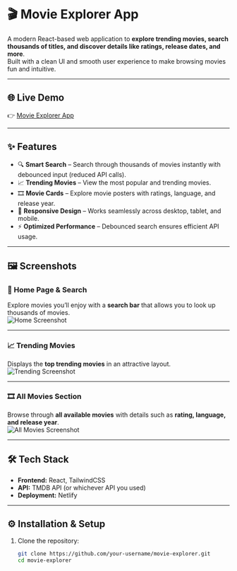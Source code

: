 # 🎬 Movie Explorer App

A modern React-based web application to **explore trending movies, search thousands of titles, and discover details like ratings, release dates, and more**.  
Built with a clean UI and smooth user experience to make browsing movies fun and intuitive.  

---

## 🌐 Live Demo
👉 [Movie Explorer App](https://movieappathakre.netlify.app/)

---

## ✨ Features
- 🔍 **Smart Search** – Search through thousands of movies instantly with debounced input (reduced API calls).  
- 📈 **Trending Movies** – View the most popular and trending movies.  
- 🎞️ **Movie Cards** – Explore movie posters with ratings, language, and release year.  
- 📱 **Responsive Design** – Works seamlessly across desktop, tablet, and mobile.  
- ⚡ **Optimized Performance** – Debounced search ensures efficient API usage.  

---

## 🖼 Screenshots

### 🔎 Home Page & Search
Explore movies you’ll enjoy with a **search bar** that allows you to look up thousands of movies.  
![Home Screenshot](./screenshots/home.png)

---

### 📈 Trending Movies
Displays the **top trending movies** in an attractive layout.  
![Trending Screenshot](./screenshots/trending.png)

---

### 🎞️ All Movies Section
Browse through **all available movies** with details such as **rating, language, and release year**.  
![All Movies Screenshot](./screenshots/all-movies.png)

---

## 🛠 Tech Stack
- **Frontend:** React, TailwindCSS  
- **API:** TMDB API (or whichever API you used)  
- **Deployment:** Netlify  

---

## ⚙️ Installation & Setup

1. Clone the repository:
   ```bash
   git clone https://github.com/your-username/movie-explorer.git
   cd movie-explorer
